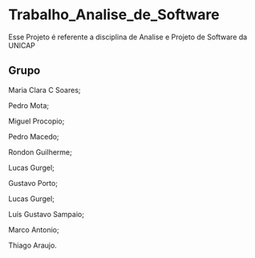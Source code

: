 # Trabalho_Analise_de_Software
Esse Projeto é referente a disciplina de Analise e Projeto de Software da UNICAP

## Grupo
Maria Clara C Soares;

Pedro Mota;

Miguel Procopio;

Pedro Macedo;

Rondon Guilherme;

Lucas Gurgel;

Gustavo Porto;

Lucas Gurgel;

Luís Gustavo Sampaio;

Marco Antonio;

Thiago Araujo.
